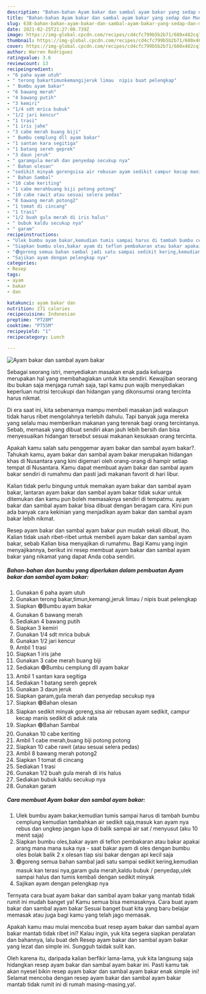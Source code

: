 ```yaml
---
description: "Bahan-bahan Ayam bakar dan sambal ayam bakar yang sedap dan Mudah Dibuat"
title: "Bahan-bahan Ayam bakar dan sambal ayam bakar yang sedap dan Mudah Dibuat"
slug: 638-bahan-bahan-ayam-bakar-dan-sambal-ayam-bakar-yang-sedap-dan-mudah-dibuat
date: 2021-02-25T21:27:08.739Z
image: https://img-global.cpcdn.com/recipes/cd4cfc799b5b2b71/680x482cq70/ayam-bakar-dan-sambal-ayam-bakar-foto-resep-utama.jpg
thumbnail: https://img-global.cpcdn.com/recipes/cd4cfc799b5b2b71/680x482cq70/ayam-bakar-dan-sambal-ayam-bakar-foto-resep-utama.jpg
cover: https://img-global.cpcdn.com/recipes/cd4cfc799b5b2b71/680x482cq70/ayam-bakar-dan-sambal-ayam-bakar-foto-resep-utama.jpg
author: Warren Rodriguez
ratingvalue: 3.6
reviewcount: 13
recipeingredient:
- "6 paha ayam utuh"
- " terong bakartimunkemangijeruk limau  nipis buat pelengkap"
- " Bumbu ayam bakar"
- "6 bawang merah"
- "4 bawang putih"
- "3 kemiri"
- "1/4 sdt mrica bubuk"
- "1/2 jari kencur"
- "1 trasi"
- "1 iris jahe"
- "3 cabe merah buang biji"
- " Bumbu cemplung dll ayam bakar"
- "1 santan kara segitiga"
- "1 batang sereh geprek"
- "3 daun jeruk"
- " garamgula merah dan penyedap secukup nya"
- " Bahan olesan"
- "sedikit minyak gorengsisa air rebusan ayam sedikit campur kecap manis sedikit di aduk rata"
- " Bahan Sambal"
- "10 cabe keriting"
- "1 cabe merahbuang biji potong potong"
- "10 cabe rawit atau sesuai selera pedas"
- "8 bawang merah potong2"
- "1 tomat di cincang"
- "1 trasi"
- "1/2 buah gula merah di iris halus"
- " bubuk kaldu secukup nya"
- " garam"
recipeinstructions:
- "Ulek bumbu ayam bakar,kemudian tumis sampai harus di tambah bumbu cemplung kemudian tambahkan air sedikit saja,masuk kan ayam nya rebus dan ungkep jangan lupa di balik sampai air sat / menyusut (aku 10 menit saja)"
- "Siapkan bumbu oles,bakar ayam di teflon pembakaran atau bakar apakai arang mana mana suka nya  saat bakar ayam di oles dengan bumbu oles bolak balik 2 x olesan tiap sisi bakar dengan api kecil saja"
- "🟢goreng semua bahan sambal jadi satu sampai sedikit kering,kemudian masuk kan terasi nya,garam gula merah,kaldu bubuk / penyedap,ulek sampai halus dan tumis kembali dengan sedikit minyak"
- "Sajikan ayam dengan pelengkap nya"
categories:
- Resep
tags:
- ayam
- bakar
- dan

katakunci: ayam bakar dan 
nutrition: 271 calories
recipecuisine: Indonesian
preptime: "PT28M"
cooktime: "PT55M"
recipeyield: "1"
recipecategory: Lunch

---
```



![Ayam bakar dan sambal ayam bakar](https://img-global.cpcdn.com/recipes/cd4cfc799b5b2b71/680x482cq70/ayam-bakar-dan-sambal-ayam-bakar-foto-resep-utama.jpg)

Sebagai seorang istri, menyediakan masakan enak pada keluarga merupakan hal yang membahagiakan untuk kita sendiri. Kewajiban seorang ibu bukan saja menjaga rumah saja, tapi kamu pun wajib menyediakan keperluan nutrisi tercukupi dan hidangan yang dikonsumsi orang tercinta harus nikmat.

Di era  saat ini, kita sebenarnya mampu membeli masakan jadi walaupun tidak harus ribet mengolahnya terlebih dahulu. Tapi banyak juga mereka yang selalu mau memberikan makanan yang terenak bagi orang tercintanya. Sebab, memasak yang dibuat sendiri akan jauh lebih bersih dan bisa menyesuaikan hidangan tersebut sesuai makanan kesukaan orang tercinta. 



Apakah kamu salah satu penggemar ayam bakar dan sambal ayam bakar?. Tahukah kamu, ayam bakar dan sambal ayam bakar merupakan hidangan khas di Nusantara yang kini digemari oleh orang-orang di hampir setiap tempat di Nusantara. Kamu dapat membuat ayam bakar dan sambal ayam bakar sendiri di rumahmu dan pasti jadi makanan favorit di hari libur.

Kalian tidak perlu bingung untuk memakan ayam bakar dan sambal ayam bakar, lantaran ayam bakar dan sambal ayam bakar tidak sukar untuk ditemukan dan kamu pun boleh memasaknya sendiri di tempatmu. ayam bakar dan sambal ayam bakar bisa dibuat dengan beragam cara. Kini pun ada banyak cara kekinian yang menjadikan ayam bakar dan sambal ayam bakar lebih nikmat.

Resep ayam bakar dan sambal ayam bakar pun mudah sekali dibuat, lho. Kalian tidak usah ribet-ribet untuk membeli ayam bakar dan sambal ayam bakar, sebab Kalian bisa menyajikan di rumahmu. Bagi Kamu yang ingin menyajikannya, berikut ini resep membuat ayam bakar dan sambal ayam bakar yang nikamat yang dapat Anda coba sendiri.

<!--inarticleads1-->

##### Bahan-bahan dan bumbu yang diperlukan dalam pembuatan Ayam bakar dan sambal ayam bakar:

1. Gunakan 6 paha ayam utuh
1. Gunakan  terong bakar,timun,kemangi,jeruk limau / nipis buat pelengkap
1. Siapkan  🟢Bumbu ayam bakar
1. Gunakan 6 bawang merah
1. Sediakan 4 bawang putih
1. Siapkan 3 kemiri
1. Gunakan 1/4 sdt mrica bubuk
1. Gunakan 1/2 jari kencur
1. Ambil 1 trasi
1. Siapkan 1 iris jahe
1. Gunakan 3 cabe merah buang biji
1. Sediakan  🟢Bumbu cemplung dll ayam bakar
1. Ambil 1 santan kara segitiga
1. Sediakan 1 batang sereh geprek
1. Gunakan 3 daun jeruk
1. Siapkan  garam,gula merah dan penyedap secukup nya
1. Siapkan  🟢Bahan olesan
1. Siapkan sedikit minyak goreng,sisa air rebusan ayam sedikit, campur kecap manis sedikit di aduk rata
1. Siapkan  🟢Bahan Sambal
1. Gunakan 10 cabe keriting
1. Ambil 1 cabe merah,buang biji potong potong
1. Siapkan 10 cabe rawit (atau sesuai selera pedas)
1. Ambil 8 bawang merah potong2
1. Siapkan 1 tomat di cincang
1. Sediakan 1 trasi
1. Gunakan 1/2 buah gula merah di iris halus
1. Sediakan  bubuk kaldu secukup nya
1. Gunakan  garam




<!--inarticleads2-->

##### Cara membuat Ayam bakar dan sambal ayam bakar:

1. Ulek bumbu ayam bakar,kemudian tumis sampai harus di tambah bumbu cemplung kemudian tambahkan air sedikit saja,masuk kan ayam nya rebus dan ungkep jangan lupa di balik sampai air sat / menyusut (aku 10 menit saja)
1. Siapkan bumbu oles,bakar ayam di teflon pembakaran atau bakar apakai arang mana mana suka nya  - saat bakar ayam di oles dengan bumbu oles bolak balik 2 x olesan tiap sisi bakar dengan api kecil saja
1. 🟢goreng semua bahan sambal jadi satu sampai sedikit kering,kemudian masuk kan terasi nya,garam gula merah,kaldu bubuk / penyedap,ulek sampai halus dan tumis kembali dengan sedikit minyak
1. Sajikan ayam dengan pelengkap nya




Ternyata cara buat ayam bakar dan sambal ayam bakar yang mantab tidak rumit ini mudah banget ya! Kamu semua bisa memasaknya. Cara buat ayam bakar dan sambal ayam bakar Sesuai banget buat kita yang baru belajar memasak atau juga bagi kamu yang telah jago memasak.

Apakah kamu mau mulai mencoba buat resep ayam bakar dan sambal ayam bakar mantab tidak ribet ini? Kalau ingin, yuk kita segera siapkan peralatan dan bahannya, lalu buat deh Resep ayam bakar dan sambal ayam bakar yang lezat dan simple ini. Sungguh taidak sulit kan. 

Oleh karena itu, daripada kalian berfikir lama-lama, yuk kita langsung saja hidangkan resep ayam bakar dan sambal ayam bakar ini. Pasti kamu tak akan nyesel bikin resep ayam bakar dan sambal ayam bakar enak simple ini! Selamat mencoba dengan resep ayam bakar dan sambal ayam bakar mantab tidak rumit ini di rumah masing-masing,ya!.

